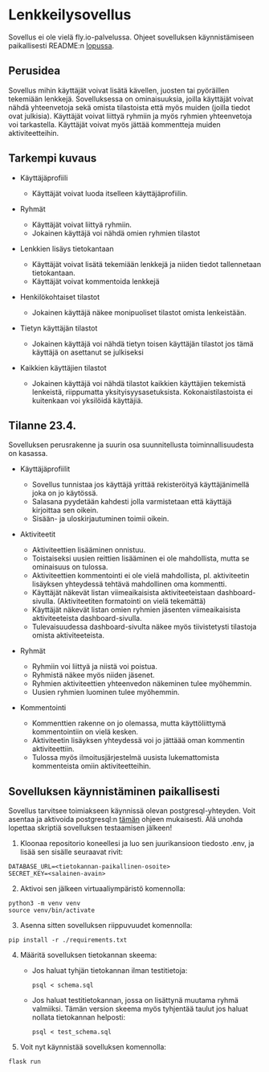 # Lenkkeilysovellus

Sovellus ei ole vielä fly.io-palvelussa. Ohjeet sovelluksen käynnistämiseen paikallisesti README:n [lopussa](https://github.com/samulioll/lenkkeilysovellus/blob/main/README.md#sovelluksen-k%C3%A4ynnist%C3%A4minen-paikallisesti).

## Perusidea

Sovellus mihin käyttäjät voivat lisätä kävellen, juosten tai pyöräillen tekemiään lenkkejä. Sovelluksessa on ominaisuuksia, joilla käyttäjät voivat nähdä yhteenvetoja sekä omista tilastoista että myös muiden (joilla tiedot ovat julkisia). Käyttäjät voivat liittyä ryhmiin ja myös ryhmien yhteenvetoja voi tarkastella. Käyttäjät voivat myös jättää kommentteja muiden aktiviteetteihin.

## Tarkempi kuvaus

- Käyttäjäprofiili
	- Käyttäjät voivat luoda itselleen käyttäjäprofiilin.

- Ryhmät
	- Käyttäjät voivat liittyä ryhmiin.
	- Jokainen käyttäjä voi nähdä omien ryhmien tilastot

- Lenkkien lisäys tietokantaan
	- Käyttäjät voivat lisätä tekemiään lenkkejä ja niiden tiedot tallennetaan tietokantaan.
	- Käyttäjät voivat kommentoida lenkkejä

- Henkilökohtaiset tilastot
	- Jokainen käyttäjä näkee monipuoliset tilastot omista lenkeistään.

- Tietyn käyttäjän tilastot
	- Jokainen käyttäjä voi nähdä tietyn toisen käyttäjän tilastot jos tämä käyttäjä on asettanut se julkiseksi

- Kaikkien käyttäjien tilastot
	- Jokainen käyttäjä voi nähdä tilastot kaikkien käyttäjien tekemistä lenkeistä, riippumatta yksityisyysasetuksista. Kokonaistilastoista ei kuitenkaan voi yksilöidä käyttäjiä.

## Tilanne 23.4.

Sovelluksen perusrakenne ja suurin osa suunnitellusta toiminnallisuudesta on kasassa.  

- Käyttäjäprofiilit
	- Sovellus tunnistaa jos käyttäjä yrittää rekisteröityä käyttäjänimellä joka on jo käytössä.
	- Salasana pyydetään kahdesti jolla varmistetaan että käyttäjä kirjoittaa sen oikein.
	- Sisään- ja uloskirjautuminen toimii oikein.

- Aktiviteetit
	- Aktiviteettien lisääminen onnistuu. 
	- Toistaiseksi uusien reittien lisääminen ei ole mahdollista, mutta se ominaisuus on tulossa.
	- Aktiviteettien kommentointi ei ole vielä mahdollista, pl. aktiviteetin lisäyksen yhteydessä tehtävä mahdollinen oma kommentti.
	- Käyttäjät näkevät listan viimeaikaisista aktiviteeteistaan dashboard-sivulla. (Aktiviteetiten formatointi on vielä tekemättä)
	- Käyttäjät näkevät listan omien ryhmien jäsenten viimeaikaisista aktiviteeteista dashboard-sivulla.
	- Tulevaisuudessa dashboard-sivulta näkee myös tiivistetysti tilastoja omista aktiviteeteista.

- Ryhmät
	- Ryhmiin voi liittyä ja niistä voi poistua.
	- Ryhmistä näkee myös niiden jäsenet.
	- Ryhmien aktiviteettien yhteenvedon näkeminen tulee myöhemmin.
	- Uusien ryhmien luominen tulee myöhemmin.

- Kommentointi
	- Kommenttien rakenne on jo olemassa, mutta käyttöliittymä kommentointiin on vielä kesken.
	- Aktiviteetin lisäyksen yhteydessä voi jo jättäää oman kommentin aktiviteettiin.
	- Tulossa myös ilmoitusjärjestelmä uusista lukemattomista kommenteista omiin aktiviteetteihin.

## Sovelluksen käynnistäminen paikallisesti

Sovellus tarvitsee toimiakseen käynnissä olevan postgresql-yhteyden. Voit asentaa ja aktivoida postgresql:n [tämän](https://github.com/hy-tsoha/local-pg) ohjeen mukaisesti. Älä unohda lopettaa skriptiä sovelluksen testaamisen jälkeen!

1. Kloonaa repositorio koneellesi ja luo sen juurikansioon tiedosto .env, ja lisää sen sisälle seuraavat rivit:
```
DATABASE_URL=<tietokannan-paikallinen-osoite>
SECRET_KEY=<salainen-avain>
```

2. Aktivoi sen jälkeen virtuaaliympäristö komennolla: 

```
python3 -m venv venv
source venv/bin/activate
```

3. Asenna sitten sovelluksen riippuvuudet komennolla:
```
pip install -r ./requirements.txt
```

4. Määritä sovelluksen tietokannan skeema:
	- Jos haluat tyhjän tietokannan ilman testitietoja:
		```
		psql < schema.sql
		```
	- Jos haluat testitietokannan, jossa on lisättynä muutama ryhmä valmiiksi.
	  Tämän version skeema myös tyhjentää taulut jos haluat nollata tietokannan helposti:
		```
		psql < test_schema.sql
		```

5. Voit nyt käynnistää sovelluksen komennolla:
```
flask run
```
